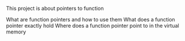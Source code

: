 This project is about pointers to function

What are function pointers and how to use them
What does a function pointer exactly hold
Where does a function pointer point to in the virtual memory